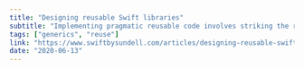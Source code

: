 ```yaml
---
title: "Designing reusable Swift libraries"
subtitle: "Implementing pragmatic reusable code involves striking the right balance between reducing duplication and avoiding unnecessary layers of abstraction. This post from John Sundell aims to help us achieve that balance, showing us how to package generic concepts as libraries with the help of strong types and unit testing."
tags: ["generics", "reuse"]
link: "https://www.swiftbysundell.com/articles/designing-reusable-swift-libraries/"
date: "2020-06-13"
---
```

